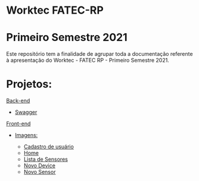 # Worktec FATEC-RP 
# Primeiro Semestre 2021
Este repositório tem a finalidade de agrupar toda a documentação referente à apresentação do Worktec - FATEC RP - Primeiro Semestre 2021.

<h1>Projetos:</h1>
<a href="https://github.com/Rodolfodq/IOT-Project">Back-end</a></br>
<ul>
  <li><a href="https://github.com/Rodolfodq/Worktec2021-01/blob/main/Swagger/api-documentation.pdf">Swagger</a></li>
</ul>
<a href="https://github.com/Rodolfodq/IOT-FrontEnd">Front-end</a>
<ul>
  <li><a href="https://github.com/Rodolfodq/Worktec2021-01/tree/main/Front-End">Imagens:</a></li>
  <ul>
    <li><a href="https://github.com/Rodolfodq/Worktec2021-01/blob/main/Front-End/register.png">Cadastro de usuário</a></li>
    <li><a href="https://github.com/Rodolfodq/Worktec2021-01/blob/main/Front-End/main.png">Home</a></li>
    <li><a href="https://github.com/Rodolfodq/Worktec2021-01/blob/main/Front-End/sensores.png">Lista de Sensores</a></li>
    <li><a href="https://github.com/Rodolfodq/Worktec2021-01/blob/main/Front-End/novoDevice.png">Novo Device</a></li>
    <li><a href="https://github.com/Rodolfodq/Worktec2021-01/blob/main/Front-End/novoSensor.png">Novo Sensor</a></li>    
  </ul> 
</ul>
